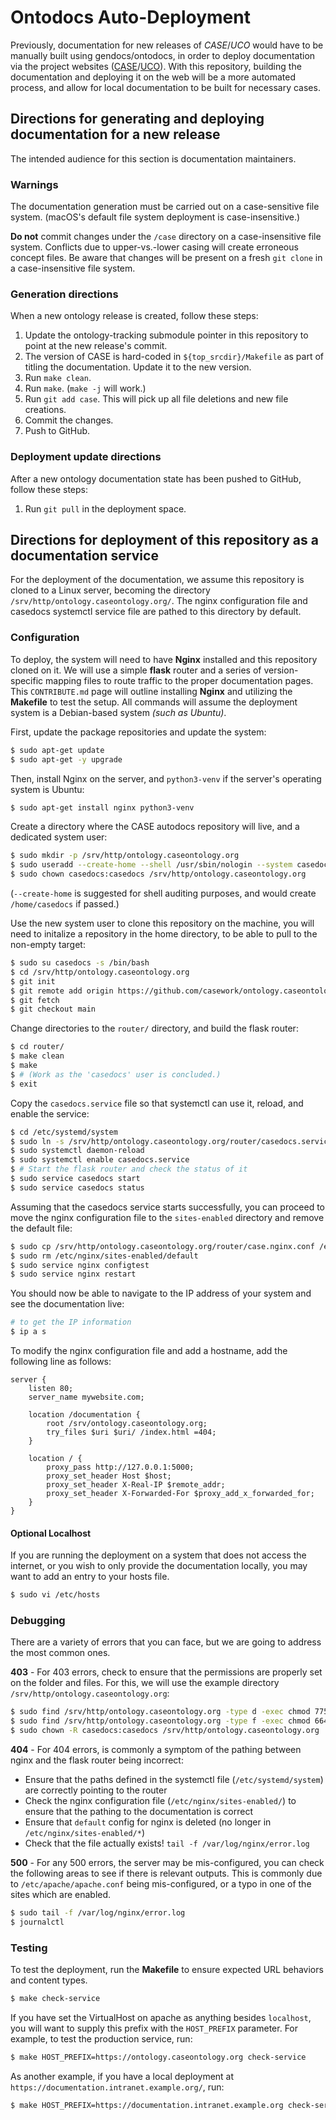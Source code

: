 # Ontodocs Auto-Deployment

Previously, documentation for new releases of *CASE*/*UCO* would have to be manually built using gendocs/ontodocs, in order to deploy documentation via the project websites ([CASE](https://caseontology.org/)/[UCO](https://unifiedcyberontology.org)). With this repository, building the documentation and deploying it on the web will be a more automated process, and allow for local documentation to be built for necessary cases.


## Directions for generating and deploying documentation for a new release

The intended audience for this section is documentation maintainers.


### Warnings

The documentation generation must be carried out on a case-sensitive file system. (macOS's default file system deployment is case-insensitive.)

**Do not** commit changes under the `/case` directory on a case-insensitive file system.  Conflicts due to upper-vs.-lower casing will create erroneous concept files.  Be aware that changes will be present on a fresh `git clone` in a case-insensitive file system.


### Generation directions

When a new ontology release is created, follow these steps:

1. Update the ontology-tracking submodule pointer in this repository to point at the new release's commit.
2. The version of CASE is hard-coded in `${top_srcdir}/Makefile` as part of titling the documentation.  Update it to the new version.
3. Run `make clean`.
4. Run `make`.  (`make -j` will work.)
5. Run `git add case`.  This will pick up all file deletions and new file creations.
6. Commit the changes.
7. Push to GitHub.


### Deployment update directions

After a new ontology documentation state has been pushed to GitHub, follow these steps:

1. Run `git pull` in the deployment space.


## Directions for deployment of this repository as a documentation service

For the deployment of the documentation, we assume this repository is cloned to a Linux server, becoming the directory `/srv/http/ontology.caseontology.org/`. The nginx configuration file and casedocs systemctl service file are pathed to this directory by default.


### Configuration

To deploy, the system will need to have **Nginx** installed and this repository cloned on it. We will use a simple **flask** router and a series of version-specific mapping files to route traffic to the proper documentation pages. This `CONTRIBUTE.md` page will outline installing **Nginx** and utilizing the **Makefile** to test the setup. All commands will assume the deployment system is a Debian-based system *(such as Ubuntu)*.

First, update the package repositories and update the system:

```bash
$ sudo apt-get update
$ sudo apt-get -y upgrade
```

Then, install Nginx on the server, and `python3-venv` if the server's operating system is Ubuntu:

```bash
$ sudo apt-get install nginx python3-venv
```

Create a directory where the CASE autodocs repository will live, and a dedicated system user:

```bash
$ sudo mkdir -p /srv/http/ontology.caseontology.org
$ sudo useradd --create-home --shell /usr/sbin/nologin --system casedocs
$ sudo chown casedocs:casedocs /srv/http/ontology.caseontology.org
```

(`--create-home` is suggested for shell auditing purposes, and would create `/home/casedocs` if passed.)

Use the new system user to clone this repository on the machine, you will need to initalize a repository in the home directory, to be able to pull to the non-empty target:

```bash
$ sudo su casedocs -s /bin/bash
$ cd /srv/http/ontology.caseontology.org
$ git init
$ git remote add origin https://github.com/casework/ontology.caseontology.org.git
$ git fetch
$ git checkout main
```

Change directories to the `router/` directory, and build the flask router:

```bash
$ cd router/
$ make clean
$ make
$ # (Work as the 'casedocs' user is concluded.)
$ exit
```

Copy the `casedocs.service` file so that systemctl can use it, reload, and enable the service:

```bash
$ cd /etc/systemd/system
$ sudo ln -s /srv/http/ontology.caseontology.org/router/casedocs.service
$ sudo systemctl daemon-reload
$ sudo systemctl enable casedocs.service
$ # Start the flask router and check the status of it
$ sudo service casedocs start
$ sudo service casedocs status
```


Assuming that the casedocs service starts successfully, you can proceed to move the nginx configuration file to the `sites-enabled` directory and remove the default file:
```bash
$ sudo cp /srv/http/ontology.caseontology.org/router/case.nginx.conf /etc/nginx/sites-enabled/
$ sudo rm /etc/nginx/sites-enabled/default
$ sudo service nginx configtest
$ sudo service nginx restart
```


You should now be able to navigate to the IP address of your system and see the documentation live:
```bash
# to get the IP information
$ ip a s
```

To modify the nginx configuration file and add a hostname, add the following line as follows:
```shell
server {
    listen 80;
    server_name mywebsite.com;

    location /documentation {
        root /srv/ontology.caseontology.org;
        try_files $uri $uri/ /index.html =404;
    }

    location / {
        proxy_pass http://127.0.0.1:5000;
        proxy_set_header Host $host;
        proxy_set_header X-Real-IP $remote_addr;
        proxy_set_header X-Forwarded-For $proxy_add_x_forwarded_for;
    }
}
```



#### Optional Localhost

If you are running the deployment on a system that does not access the internet, or you wish to only provide the documentation locally, you may want to add an entry to your hosts file.

```bash
$ sudo vi /etc/hosts
```



### Debugging

There are a variety of errors that you can face, but we are going to address the most common ones.

**403** - For 403 errors, check to ensure that the permissions are properly set on the folder and files. For this, we will use the example directory `/srv/http/ontology.caseontology.org`:

```bash
$ sudo find /srv/http/ontology.caseontology.org -type d -exec chmod 775 {} \;
$ sudo find /srv/http/ontology.caseontology.org -type f -exec chmod 664 {} \;
$ sudo chown -R casedocs:casedocs /srv/http/ontology.caseontology.org
```

**404** - For 404 errors, is commonly a symptom of the pathing between nginx and the flask router being incorrect:
- Ensure that the paths defined in the systemctl file (`/etc/systemd/system`) are correctly pointing to the router
- Check the nginx configuration file (`/etc/nginx/sites-enabled/`) to ensure that the pathing to the documentation is correct
- Ensure that `default` config for nginx is deleted (no longer in `/etc/nginx/sites-enabled/*`)
- Check that the file actually exists! `tail -f /var/log/nginx/error.log`

**500** - For any 500 errors, the server may be mis-configured, you can check the following areas to see if there is relevant outputs. This is commonly due to `/etc/apache/apache.conf` being mis-configured, or a typo in one of the sites which are enabled.

```bash
$ sudo tail -f /var/log/nginx/error.log
$ journalctl
```


### Testing

To test the deployment, run the **Makefile** to ensure expected URL behaviors and content types.

```bash
$ make check-service
```

If you have set the VirtualHost on apache as anything besides `localhost`, you will want to supply this prefix with the `HOST_PREFIX` parameter.  For example, to test the production service, run:

```bash
$ make HOST_PREFIX=https://ontology.caseontology.org check-service
```

As another example, if you have a local deployment at `https://documentation.intranet.example.org/`, run:

```bash
$ make HOST_PREFIX=https://documentation.intranet.example.org check-service
```
